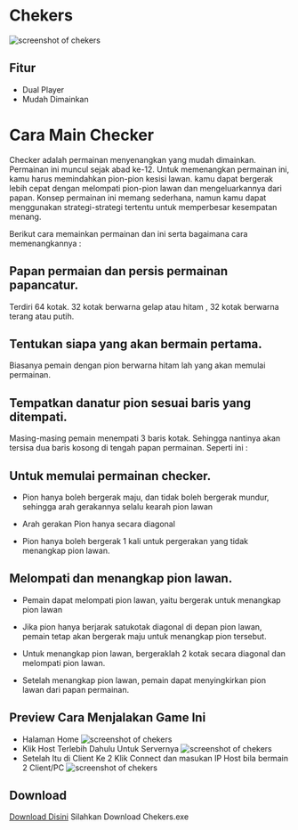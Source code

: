 # Chekers
![screenshot of chekers](https://raw.githubusercontent.com/shifter27/checkers-psj/master/gambar/tampilan.png)  


## Fitur
* Dual Player
* Mudah Dimainkan

# Cara Main Checker

Checker adalah permainan menyenangkan yang mudah dimainkan. Permainan ini muncul sejak abad ke-12. Untuk memenangkan permainan ini, kamu harus memindahkan pion-pion kesisi lawan. kamu dapat bergerak lebih cepat dengan melompati pion-pion lawan dan mengeluarkannya dari papan. Konsep permainan ini memang sederhana, namun kamu dapat menggunakan strategi-strategi tertentu untuk memperbesar kesempatan menang. 

Berikut cara memainkan permainan dan ini serta bagaimana cara memenangkannya : 

## Papan permaian dan persis permainan papancatur. 
Terdiri 64 kotak. 32 kotak berwarna gelap atau hitam , 32 kotak berwarna terang atau putih. 

## Tentukan siapa yang akan bermain pertama. 
Biasanya pemain dengan pion berwarna hitam lah yang akan memulai permainan. 

## Tempatkan danatur pion sesuai baris yang ditempati. 
Masing-masing pemain menempati 3 baris kotak. Sehingga nantinya akan tersisa dua baris kosong di tengah papan permainan. 
Seperti ini : 

## Untuk memulai permainan checker. 

* Pion hanya boleh bergerak maju, dan tidak boleh bergerak mundur, sehingga arah gerakannya selalu kearah pion lawan 

* Arah gerakan Pion hanya secara diagonal 

* Pion hanya boleh bergerak 1 kali untuk pergerakan yang tidak menangkap pion lawan. 

##  Melompati dan menangkap pion lawan. 

* Pemain dapat melompati pion lawan, yaitu bergerak untuk menangkap pion lawan 

* Jika pion hanya berjarak satukotak diagonal di depan pion lawan, pemain tetap akan bergerak maju untuk menangkap pion tersebut. 

* Untuk menangkap pion lawan, bergeraklah 2 kotak secara diagonal dan melompati pion lawan. 

* Setelah menangkap pion lawan, pemain dapat menyingkirkan pion lawan dari papan permainan. 

## Preview Cara Menjalakan Game Ini
* Halaman Home
![screenshot of chekers](https://raw.githubusercontent.com/shifter27/checkers-psj/master/gambar/home.png)
* Klik Host Terlebih Dahulu Untuk Servernya
![screenshot of chekers](https://raw.githubusercontent.com/shifter27/checkers-psj/master/gambar/host.png)
* Setelah Itu di Client Ke 2 Klik Connect dan masukan IP Host bila bermain 2 Client/PC
![screenshot of chekers](https://raw.githubusercontent.com/shifter27/checkers-psj/master/gambar/connect.png)
## Download
[Download Disini](https://github.com/shifter27/checkers-psj/releases/tag/v1) Silahkan Download Chekers.exe
